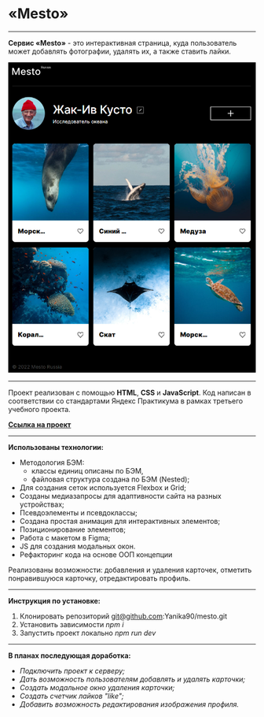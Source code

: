 # «Mesto»

---

**Сервис «Mesto»** - это интерактивная страница, куда пользователь может добавлять фотографии, удалять их, а также ставить лайки.

![Визуализация страницы пользователя Mesto](./src/images/my-project-mesto-visual.png)

---
Проект реализован с помощью **HTML**, **CSS** и **JavaScript**.
Код написан в соответствии со стандартами Яндекс Практикума в рамках третьего учебного проекта.

**[Ссылка на проект](https://yanika90.github.io/mesto/)**

---
**Использованы технологии:**

- Методология БЭМ:
  - классы единиц описаны по БЭМ,
  - файловая структура создана по БЭМ (Nested);
- Для создания сеток используется Flexbox и Grid;
- Созданы медиазапросы для адаптивности сайта на разных устройствах;
- Псевдоэлементы и псевдоклассы;
- Создана простая анимация для интерактивных элементов;
- Позиционирование элементов;
- Работа с макетом в Figma;
- JS для создания модальных окон.
- Рефакторинг кода на основе ООП концепции

Реализованы возможности: добавления и удаления карточек, отметить понравившуюся карточку, отредактировать профиль.

---

**Инструкция по установке:**
1. Клонировать репозиторий git@github.com:Yanika90/mesto.git
2. Установить зависимости _npm i_
3. Запустить проект локально _npm run dev_

---

**В планах последующая доработка:**

- _Подключить проект к серверу;_
- _Дать возможность пользователям добавлять и удалять карточки;_
- _Создать модальное окно удаления карточки;_
- _Создать счетчик лайков "like";_
- _Добавить возможность редактирования изображения профиля._
